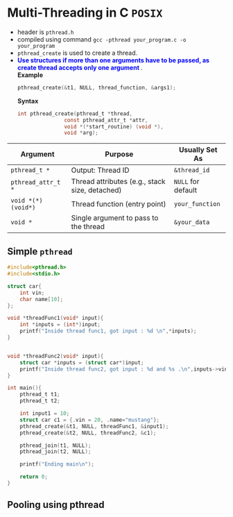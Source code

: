# Multi-Threading in C `POSIX`

- header is `pthread.h`
- compiled using command `gcc -pthread your_program.c -o your_program`
- `pthread_create` is used to create a thread.  
- <span style="color:blue;"><strong> Use structures if more than one arguments have to be passed, as create thread accepts only one argument </strong></span>.  
    **Example**
    ```c
    pthread_create(&t1, NULL, thread_function, &args1);
    ```
    **Syntax**
    ```c
    int pthread_create(pthread_t *thread,
                   const pthread_attr_t *attr,
                   void *(*start_routine) (void *),
                   void *arg);
    ```
| Argument           | Purpose                                        | Usually Set As     |
| ------------------ | ---------------------------------------------- | ------------------ |
| `pthread_t *`      | Output: Thread ID                              | `&thread_id`       |
| `pthread_attr_t *` | Thread attributes (e.g., stack size, detached) | `NULL` for default |
| `void *(*)(void*)` | Thread function (entry point)                  | `your_function`    |
| `void *`           | Single argument to pass to the thread          | `&your_data`       |

## Simple `pthread`
```c
#include<pthread.h>
#include<stdio.h>

struct car{
    int vin;
    char name[10];
};

void *threadFunc1(void* input){
    int *inputs = (int*)input;
    printf("Inside thread func1, got input : %d \n",*inputs);
}


void *threadFunc2(void* input){
    struct car *inputs = (struct car*)input;
    printf("Inside thread func2, got input : %d and %s .\n",inputs->vin,inputs->name);
}

int main(){
    pthread_t t1;
    pthread_t t2;

    int input1 = 10;
    struct car c1 = {.vin = 20, .name="mustang"};
    pthread_create(&t1, NULL, threadFunc1, &input1);
    pthread_create(&t2, NULL, threadFunc2, &c1);

    pthread_join(t1, NULL);
    pthread_join(t2, NULL);

    printf("Ending main\n");

    return 0;
}
```

## Pooling using pthread

